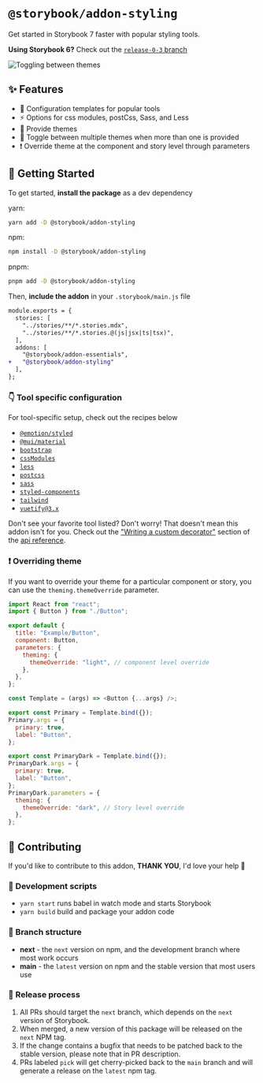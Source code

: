 # `@storybook/addon-styling`

Get started in Storybook 7 faster with popular styling tools.

**Using Storybook 6?** Check out the [`release-0-3` branch](https://github.com/storybookjs/addon-styling/tree/release-0-3)

![Toggling between themes](./.github/media/styles-addon.gif)

## ✨ Features

- 🧩 Configuration templates for popular tools
- ⚡️ Options for css modules, postCss, Sass, and Less
- 🎨 Provide themes
- 🔄 Toggle between multiple themes when more than one is provided
- ❗️ Override theme at the component and story level through parameters

## 🏁 Getting Started

To get started, **install the package** as a dev dependency

yarn:

```zsh
yarn add -D @storybook/addon-styling
```

npm:

```zsh
npm install -D @storybook/addon-styling
```

pnpm:

```zsh
pnpm add -D @storybook/addon-styling
```

Then, **include the addon** in your `.storybook/main.js` file

```diff
module.exports = {
  stories: [
    "../stories/**/*.stories.mdx",
    "../stories/**/*.stories.@(js|jsx|ts|tsx)",
  ],
  addons: [
    "@storybook/addon-essentials",
+   "@storybook/addon-styling"
  ],
};
```

### 👇 Tool specific configuration

For tool-specific setup, check out the recipes below

- [`@emotion/styled`](https://github.com/storybookjs/addon-styling/tree/main/docs/getting-started/emotion.md)
- [`@mui/material`](https://github.com/storybookjs/addon-styling/tree/main/docs/getting-started/material-ui.md)
- [`bootstrap`](https://github.com/storybookjs/addon-styling/tree/main/docs/getting-started/bootstrap.md)
- [`cssModules`](https://github.com/storybookjs/addon-styling/blob/main/docs/api.md#optionscssmodules)
- [`less`](https://github.com/storybookjs/addon-styling/blob/main/docs/api.md#optionsless)
- [`postcss`](https://github.com/storybookjs/addon-styling/blob/main/docs/api.md#optionspostcss)
- [`sass`](https://github.com/storybookjs/addon-styling/blob/main/docs/api.md#optionssass)
- [`styled-components`](https://github.com/storybookjs/addon-styling/tree/main/docs/getting-started/styled-components.md)
- [`tailwind`](https://github.com/storybookjs/addon-styling/tree/main/docs/getting-started/tailwind.md)
- [`vuetify@3.x`](./docs/api.md#writing-a-custom-decorator)

Don't see your favorite tool listed? Don't worry! That doesn't mean this addon isn't for you. Check out the ["Writing a custom decorator"](https://github.com/storybookjs/addon-styling/blob/main/docs/api.md#writing-a-custom-decorator) section of the [api reference](https://github.com/storybookjs/addon-styling/blob/main/docs/api.md).

### ❗️ Overriding theme

If you want to override your theme for a particular component or story, you can use the `theming.themeOverride` parameter.

```js
import React from "react";
import { Button } from "./Button";

export default {
  title: "Example/Button",
  component: Button,
  parameters: {
    theming: {
      themeOverride: "light", // component level override
    },
  },
};

const Template = (args) => <Button {...args} />;

export const Primary = Template.bind({});
Primary.args = {
  primary: true,
  label: "Button",
};

export const PrimaryDark = Template.bind({});
PrimaryDark.args = {
  primary: true,
  label: "Button",
};
PrimaryDark.parameters = {
  theming: {
    themeOverride: "dark", // Story level override
  },
};
```

## 🤝 Contributing

If you'd like to contribute to this addon, **THANK YOU**, I'd love your help 🙏

### 📝 Development scripts

- `yarn start` runs babel in watch mode and starts Storybook
- `yarn build` build and package your addon code

### 🌲 Branch structure

- **next** - the `next` version on npm, and the development branch where most work occurs
- **main** - the `latest` version on npm and the stable version that most users use

### 🚀 Release process

1. All PRs should target the `next` branch, which depends on the `next` version of Storybook.
2. When merged, a new version of this package will be released on the `next` NPM tag.
3. If the change contains a bugfix that needs to be patched back to the stable version, please note that in PR description.
4. PRs labeled `pick` will get cherry-picked back to the `main` branch and will generate a release on the `latest` npm tag.
